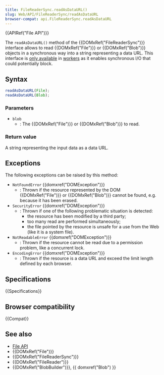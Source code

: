 ```yaml
---
title: FileReaderSync.readAsDataURL()
slug: Web/API/FileReaderSync/readAsDataURL
browser-compat: api.FileReaderSync.readAsDataURL
---
```

{{APIRef("File API")}}

The `readAsDataURL()` method of the {{DOMxRef("FileReaderSync")}} interface allows to read {{DOMxRef("File")}} or {{DOMxRef("Blob")}} objects in a synchronous way into a string representing a data URL. This interface is [only available](/en-US/docs/Web/API/Web_Workers_API/Functions_and_classes_available_to_workers) in [workers](/en-US/docs/Web/API/Worker) as it enables synchronous I/O that could potentially block.

## Syntax

```js
readAsDataURL(File);
readAsDataURL(Blob);
```

### Parameters

- `blob`
  - : The {{DOMxRef("File")}} or {{DOMxRef("Blob")}} to read.

### Return value

A string representing the input data as a data URL.

## Exceptions

The following exceptions can be raised by this method:

- `NotFoundError` {{domxref("DOMException")}}
  - : Thrown if the resource represented by the DOM {{DOMxRef("File")}} or {{DOMxRef("Blob")}} cannot be found, e.g. because it has been erased.
- `SecurityError` {{domxref("DOMException")}}
  - : Thrown if one of the following problematic situation is detected:
    - the resource has been modified by a third party;
    - too many read are performed simultaneously;
    - the file pointed by the resource is unsafe for a use from the Web (like it is a system file).
- `NotReadableError` {{domxref("DOMException")}}
  - : Thrown if the resource cannot be read due to a permission problem, like a concurrent lock.
- `EncodingError` {{domxref("DOMException")}}
  - : Thrown if the resource is a data URL and exceed the limit length defined by each browser.

## Specifications

{{Specifications}}

## Browser compatibility

{{Compat}}

## See also

- [File API](/en-US/docs/API/File_API)
- {{DOMxRef("File")}}
- {{DOMxRef("FileReaderSync")}}
- {{DOMxRef("FileReader")}}
- {{DOMxRef("BlobBuilder")}}, {{ domxref("Blob") }}
